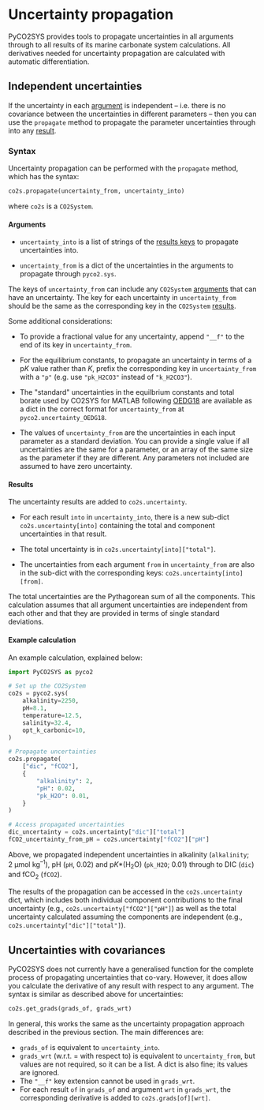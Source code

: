 # Uncertainty propagation

PyCO2SYS provides tools to propagate uncertainties in all arguments through to all results of its marine carbonate system calculations.  All derivatives needed for uncertainty propagation are calculated with automatic differentiation.

## Independent uncertainties

If the uncertainty in each [argument](detail.md/#keyword-arguments) is independent – i.e. there is no covariance between the uncertainties in different parameters – then you can use the `propagate` method to propagate the parameter uncertainties through into any [result](detail.md/#results).

### Syntax

Uncertainty propagation can be performed with the `propagate` method, which has the syntax:

```python
co2s.propagate(uncertainty_from, uncertainty_into)
```

where `co2s` is a `CO2System`.

#### Arguments

  * `uncertainty_into` is a list of strings of the [results keys](detail.md/#results) to propagate uncertainties into.

  * `uncertainty_from` is a dict of the uncertainties in the arguments to propagate through `pyco2.sys`.

The keys of `uncertainty_from` can include any `CO2System` [arguments](detail.md/#keyword-arguments) that can have an uncertainty.  The key for each uncertainty in `uncertainty_from` should be the same as the corresponding key in the `CO2System` [results](detail.md/#results).

Some additional considerations:

  * To provide a fractional value for any uncertainty, append `"__f"` to the end of its key in `uncertainty_from`.

  * For the equilibrium constants, to propagate an uncertainty in terms of a p<i>K</i> value rather than <i>K</i>, prefix the corresponding key in `uncertainty_from` with a `"p"` (e.g. use `"pk_H2CO3"` instead of `"k_H2CO3"`).

  * The "standard" uncertainties in the equilbrium constants and total borate used by CO2SYS for MATLAB following [OEDG18](refs.md/#o) are available as a dict in the correct format for `uncertainty_from` at `pyco2.uncertainty_OEDG18`.

  * The values of `uncertainty_from` are the uncertainties in each input parameter as a standard deviation.  You can provide a single value if all uncertainties are the same for a parameter, or an array of the same size as the parameter if they are different.  Any parameters not included are assumed to have zero uncertainty.

#### Results

The uncertainty results are added to `co2s.uncertainty`.
    
  * For each result `into` in `uncertainty_into`, there is a new sub-dict `co2s.uncertainty[into]` containing the total and component uncertainties in that result.

  * The total uncertainty is in `co2s.uncertainty[into]["total"]`.

  * The uncertainties from each argument `from` in `uncertainty_from` are also in the sub-dict with the corresponding keys: `co2s.uncertainty[into][from]`.

The total uncertainties are the Pythagorean sum of all the components.  This calculation assumes that all argument uncertainties are independent from each other and that they are provided in terms of single standard deviations.

#### Example calculation

An example calculation, explained below:

```python
import PyCO2SYS as pyco2

# Set up the CO2System
co2s = pyco2.sys(
    alkalinity=2250,
    pH=8.1,
    temperature=12.5,
    salinity=32.4,
    opt_k_carbonic=10,
)

# Propagate uncertainties
co2s.propagate(
    ["dic", "fCO2"],
    {
        "alkalinity": 2,
        "pH": 0.02,
        "pk_H2O": 0.01,
    }
)

# Access propagated uncertainties
dic_uncertainty = co2s.uncertainty["dic"]["total"]
fCO2_uncertainty_from_pH = co2s.uncertainty["fCO2"]["pH"]
```

Above, we propagated independent uncertainties in alkalinity (`alkalinity`; 2&nbsp;µmol&nbsp;kg<sup>–1</sup>), pH (`pH`, 0.02) and p<i>K</i>*(H<sub>2</sub>O) (`pk_H2O`; 0.01) through to DIC (`dic`) and fCO<sub>2</sub> (`fCO2`).

The results of the propagation can be accessed in the `co2s.uncertainty` dict, which includes both individual component contributions to the final uncertainty (e.g., `co2s.uncertainty["fCO2"]["pH"]`) as well as the total uncertainty calculated assuming the components are independent (e.g., `co2s.uncertainty["dic"]["total"]`).

## Uncertainties with covariances

PyCO2SYS does not currently have a generalised function for the complete process of propagating uncertainties that co-vary.  However, it does allow you calculate the derivative of any result with respect to any argument.  The syntax is similar as described above for uncertainties:

```python
co2s.get_grads(grads_of, grads_wrt)
```

 In general, this works the same as the uncertainty propagation approach described in the previous section.  The main differences are:

  * `grads_of` is equivalent to `uncertainty_into`.
  * `grads_wrt` (w.r.t. = with respect to) is equivalent to `uncertainty_from`, but values are not required, so it can be a list.  A dict is also fine; its values are ignored.
  * The `"__f"` key extension cannot be used in `grads_wrt`.
  * For each result `of` in `grads_of` and argument `wrt` in `grads_wrt`, the corresponding derivative is added to `co2s.grads[of][wrt]`.
